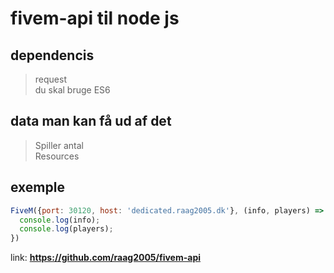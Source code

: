 # fivem-api til node js
## dependencis
> request           
> du skal bruge ES6

## data man kan få ud af det
> Spiller antal             
> Resources

## exemple
```js
FiveM({port: 30120, host: 'dedicated.raag2005.dk'}, (info, players) => {
  console.log(info);
  console.log(players);
})
```

link: **https://github.com/raag2005/fivem-api**